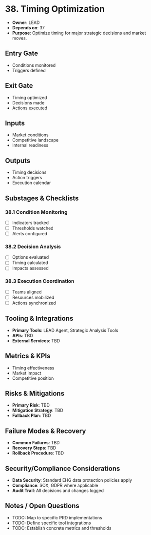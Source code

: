 # 38. Timing Optimization

- **Owner**: LEAD
- **Depends on**: 37
- **Purpose**: Optimize timing for major strategic decisions and market moves.

## Entry Gate
- Conditions monitored
- Triggers defined

## Exit Gate
- Timing optimized
- Decisions made
- Actions executed

## Inputs
- Market conditions
- Competitive landscape
- Internal readiness

## Outputs
- Timing decisions
- Action triggers
- Execution calendar

## Substages & Checklists
### 38.1 Condition Monitoring
  - [ ] Indicators tracked
  - [ ] Thresholds watched
  - [ ] Alerts configured

### 38.2 Decision Analysis
  - [ ] Options evaluated
  - [ ] Timing calculated
  - [ ] Impacts assessed

### 38.3 Execution Coordination
  - [ ] Teams aligned
  - [ ] Resources mobilized
  - [ ] Actions synchronized

## Tooling & Integrations
- **Primary Tools**: LEAD Agent, Strategic Analysis Tools
- **APIs**: TBD
- **External Services**: TBD

## Metrics & KPIs
- Timing effectiveness
- Market impact
- Competitive position

## Risks & Mitigations
- **Primary Risk**: TBD
- **Mitigation Strategy**: TBD
- **Fallback Plan**: TBD

## Failure Modes & Recovery
- **Common Failures**: TBD
- **Recovery Steps**: TBD
- **Rollback Procedure**: TBD

## Security/Compliance Considerations
- **Data Security**: Standard EHG data protection policies apply
- **Compliance**: SOX, GDPR where applicable
- **Audit Trail**: All decisions and changes logged

## Notes / Open Questions
- TODO: Map to specific PRD implementations
- TODO: Define specific tool integrations
- TODO: Establish concrete metrics and thresholds